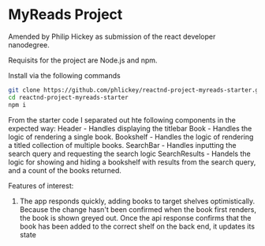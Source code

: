# MyReads Project

Amended by Philip Hickey as submission of the react developer nanodegree.

Requisits for the project are Node.js and npm.


Install via the following commands

```bash
git clone https://github.com/phlickey/reactnd-project-myreads-starter.git
cd reactnd-project-myreads-starter
npm i
```

From the starter code I separated out hte following components in the expected way:
Header - Handles displaying the titlebar
Book - Handles the logic of rendering a single book.
Bookshelf - Handles the logic of rendering a titled collection of multiple books.
SearchBar - Handles inputting the search query and requesting the search logic
SearchResults - Handels the logic for showing and hiding a bookshelf with results from the search query, and a count of the books returned.

Features of interest:
1. The app responds quickly, adding books to target shelves optimistically. Because the change hasn't been confirmed when the book first renders, the book is shown greyed out. Once the api response confirms that the book has been added to the correct shelf on the back end, it updates its state